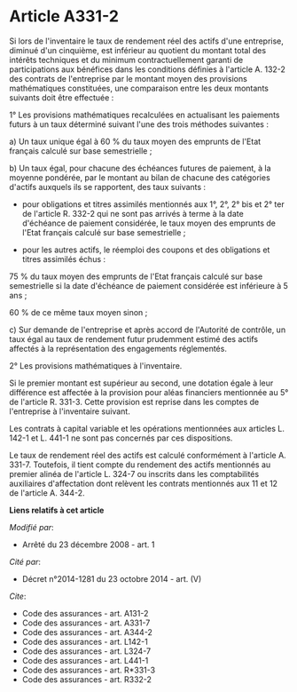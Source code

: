 # Article A331-2

Si lors de l'inventaire le taux de rendement réel des actifs d'une entreprise, diminué d'un cinquième, est inférieur au
quotient du montant total des intérêts techniques et du minimum contractuellement garanti de participations aux bénéfices
dans les conditions définies à l'article A. 132-2 des contrats de l'entreprise par le montant moyen des provisions
mathématiques constituées, une comparaison entre les deux montants suivants doit être effectuée : 

1° Les provisions mathématiques recalculées en actualisant les paiements futurs à un taux déterminé suivant l'une des trois
méthodes suivantes : 

a) Un taux unique égal à 60 % du taux moyen des emprunts de l'Etat français calculé sur base semestrielle ; 

b) Un taux égal, pour chacune des échéances futures de paiement, à la moyenne pondérée, par le montant au bilan de chacune
des catégories d'actifs auxquels ils se rapportent, des taux suivants :

- pour obligations et titres assimilés mentionnés aux 1°, 2°, 2° bis et 2° ter de l'article R. 332-2 qui ne sont pas arrivés
à terme à la date d'échéance de paiement considérée, le taux moyen des emprunts de l'Etat français calculé sur base
semestrielle ;

- pour les autres actifs, le réemploi des coupons et des obligations et titres assimilés échus : 

75 % du taux moyen des emprunts de l'Etat français calculé sur base semestrielle si la date d'échéance de paiement considérée
est inférieure à 5 ans ; 

60 % de ce même taux moyen sinon ; 

c) Sur demande de l'entreprise et après accord de l'Autorité de contrôle, un taux égal au taux de rendement futur prudemment
estimé des actifs affectés à la représentation des engagements réglementés. 

2° Les provisions mathématiques à l'inventaire. 

Si le premier montant est supérieur au second, une dotation égale à leur différence est affectée à la provision pour aléas
financiers mentionnée au 5° de l'article R. 331-3. Cette provision est reprise dans les comptes de l'entreprise à
l'inventaire suivant. 

Les contrats à capital variable et les opérations mentionnées aux articles L. 142-1 et L. 441-1 ne sont pas concernés par ces
dispositions. 

Le taux de rendement réel des actifs est calculé conformément à l'article A. 331-7. Toutefois, il tient compte du rendement
des actifs mentionnés au premier alinéa de l'article L. 324-7 ou inscrits dans les comptabilités auxiliaires d'affectation
dont relèvent les contrats mentionnés aux 11 et 12 de l'article A. 344-2.

**Liens relatifs à cet article**

_Modifié par_:

  - Arrêté du 23 décembre 2008 - art. 1

_Cité par_:

  - Décret n°2014-1281 du 23 octobre 2014 - art. (V)

_Cite_:

  - Code des assurances - art. A131-2
  - Code des assurances - art. A331-7
  - Code des assurances - art. A344-2
  - Code des assurances - art. L142-1
  - Code des assurances - art. L324-7
  - Code des assurances - art. L441-1
  - Code des assurances - art. R*331-3
  - Code des assurances - art. R332-2
